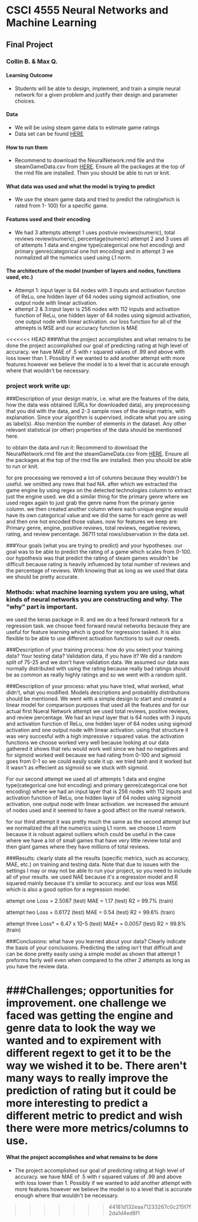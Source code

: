# CSCI 4555 Neural Networks and Machine Learning

## Final Project

### Collin B. & Max Q.

#### Learning Outcome

-   Students will be able to design, implement, and train a simple neural network for a given problem and justify their design and parameter choices.

#### Data

-   We will be using steam game data to estimate game ratings
-   Data set can be found [HERE](https://www.kaggle.com/datasets/whigmalwhim/steam-releases/data?select=game_data_all.csv)

#### How to run them
-   Recommend to download the NeuralNetwork.rmd file and the steamGameData.csv from [HERE](https://www.kaggle.com/datasets/whigmalwhim/steam-releases/data?select=game_data_all.csv).
Ensure all the packages at the top of the rmd file are installed. Then you should be able to run or knit.

#### What data was used and what the model is trying to predict
-   We use the steam game data and tried to predict the rating(which is rated from 1- 100) for a specific game. 

#### Features used and their encoding
-   We had 3 attempts
attempt 1 uses postivie reviews(numeric), total reviews review(numeric), percentage(numeric) 
attempt 2 and 3 uses all of attempts 1 data and engine type(categorical one hot encoding) and primary genre(categorical one hot encoding) and in attempt 3 we normalized all the numerics used using L1 norm.

#### The architecture of the model (number of layers and nodes, functions used, etc.)
-   Attempt 1: input layer is 64 nodes with 3 inputs and activation function of ReLu, one hidden layer of 64 nodes using sigmoid activation, one output node with linear activation.
-   attempt 2 & 3:input layer is 256 nodes with 112 inputs and activation function of ReLu, one hidden layer of 64 nodes using sigmoid activation, one output node with linear activation.
our loss function for all of the attmepts is MSE and our accuracy function is MAE

<<<<<<< HEAD
###What the project accomplishes and what remains to be done 
the project accomplished our goal of predicting rating at high level of accuracy. we have MAE of .5 with r squared values of .99 and above with loss lower than 1. Possibly if we wanted to add another attempt with more features however we believe the model is to a level that is accurate enough where that wouldn't be necessary. 

### project work write up:

###Description of your design matrix, i.e. what are the features of the data, how the data was obtained (URLs for downloaded data), any preprocessing that you did with the data, and 2-3 sample rows of the design matrix, with explanation. Since your algorithm is supervised, indicate what you are using as label(s). Also mention the number of elements in the dataset. Any other relevant statistical (or other) properties of the data should be mentioned here. 

to obtain the data and run it:
Recommend to download the NeuralNetwork.rmd file and the steamGameData.csv from [HERE](https://www.kaggle.com/datasets/whigmalwhim/steam-releases/data?select=game_data_all.csv).
Ensure all the packages at the top of the rmd file are installed. then you should be able to run or knit.

for pre processing we removed a lot of columns because they wouldn't be useful. we omitted any rows that had NA. after which we extracted the game engine by using regex on the detected technologies column to extract just the engine used. we did a similar thing for the primary genre where we used regex again to just grab the genre name from the primary genre column. we then created another column where each unique engine would have its own categorical value and we did the same for each genre as well and then one hot encoded those values. now for features we keep are: Primary genre, engine, positive reviews, total reviews, negative reviews, rating, and review percentage. 36711 total rows/observation in the data set.   



###Your goals (what you are trying to predict) and your hypotheses.
our goal was to be able to predict the rating of a game which scales from 0-100. our hypothesis was that predict the rating of steam games wouldn't be difficult because rating is heavily influenced by total number of reviews and the percentage of reviews. With knowing that as long as we used that data we should be pretty accurate. 

### Methods: what machine learning system you are using, what kinds of neural networks you are constructing and why. The "why" part is important. 
we used the keras package in R. and we do a feed forward network for a regression task. we choose feed forward neural networks because they are useful for feature learning which is good for regression tasked. It is also flexible to be able to use different activation functions to suit our needs. 

###Description of your training process: how do you select your training data? Your testing data? Validation data, if you have it? 
We did a random split of 75-25 and we don't have validation data. We assumed our data was normally distributed with using the rating because really bad ratings should be as common as really highly ratings and so we went with a random split. 

###Description of your process: what you have tried, what worked, what didn't, what you modified. Models descriptions and probability distributions should be mentioned.
We went with a simple design to start and created a linear model for comparison purposes that used all the features and for our actual first Nueral Network attempt we used total reviews, positive reviews, and review percentage. We had an input layer that is 64 nodes with 3 inputs and activation function of ReLu, one hidden layer of 64 nodes using sigmoid activation and one output node with linear activation. using that structure it was very succesful with a high impressive r squared value. the activation functions we choose worked very well because looking at our data gathered it shows that relu would work well since we had no negatives and for sigmoid worked well because we had rating from 0-100 and sigmoid goes from 0-1 so we could easily scale it up. we tried tanh and it worked but it wasn't as effecient as sigmoid so we stuck with sigmoid.

For our second attempt we used all of attempts 1 data and engine type(categorical one hot encoding) and primary genre(categorical one hot encoding) where we had an input layer that is 256 nodes with 112 inputs and activation function of ReLu, one hidden layer of 64 nodes using sigmoid activation, one output node with linear activation. we increased the amount of nodes used and it seemed to have a good affect on the nueral network. 

for our third attempt it was pretty much the same as the second attempt but we normalized the all the numerics using L1 norm. we choose L1 norm because it is robust against outliers which could be useful in the case where we have a lot of small games that have very little review total and then giant games where they have millions of total reviews. 

###Results: clearly state all the results (specific metrics, such as accuracy, MAE, etc.) on training and testing data. Note that due to issues with the settings I may or may not be able to run your project, so you need to include all of your results. 
we used NAE because it's a regression model and R squared mainly because it's similar to accuracy. and our loss was MSE which is also a good option for a regression model.

attempt one 
Loss = 2.5087 (test)
MAE = 1.17 (test)
R2 = 99.7% (train)


attempt two
Loss = 0.6172 (test)
MAE = 0.54 (test)
R2 = 99.6% (train)

attempt three
Loss* = 6.47 x 10-5 (test)
MAE* = 0.0057 (test)
R2 = 99.8% (train)


###Conclusions: what have you learned about your data? Clearly indicate the basis of your conclusions. 
Predicting the rating isn't that difficult and can be done pretty easily using a simple model as shown that attempt 1 preforms fairly well even when compared to the other 2 attempts as long as you have the review data.

###Challenges; opportunities for improvement.
one challenge we faced was getting the engine and genre data to look the way we wanted and to expirement with different regext to get it to be the way we wished it to be. There aren't many ways to really improve the prediction of rating but it could be more interesting to predict a different metric to predict and wish there were more metrics/columns to use. 
=======
#### What the project accomplishes and what remains to be done 
-   The project accomplished our goal of predicting rating at high level of accuracy. we have MAE of .5 with r squared values of .99 and above with loss lower than 1. Possibly if we wanted to add another attempt with more features however we believe the model is to a level that is accurate enough where that wouldn't be necessary. 
>>>>>>> 44181d132eaa71233267c0c215f7f2da1d4ed8f1


